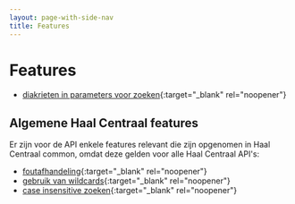 ```yaml
---
layout: page-with-side-nav
title: Features
---
```

# Features

- [diakrieten in parameters voor zoeken](https://github.com/VNG-Realisatie/Haal-Centraal-BRP-tabellen-bevragen/blob/master/features/diakrieten_in_parameter.feature){:target="_blank" rel="noopener"}

## Algemene Haal Centraal features
Er zijn voor de API enkele features relevant die zijn opgenomen in Haal Centraal common, omdat deze gelden voor alle Haal Centraal API's:
- [foutafhandeling](https://github.com/VNG-Realisatie/Haal-Centraal-common/blob/master/features/foutafhandeling.feature){:target="_blank" rel="noopener"}
- [gebruik van wildcards](https://github.com/VNG-Realisatie/Haal-Centraal-common/blob/master/features/wildcard.feature){:target="_blank" rel="noopener"}
- [case insensitive zoeken](https://github.com/VNG-Realisatie/Bevragingen-ingeschreven-personen/blob/master/features/case_insensitive.feature){:target="_blank" rel="noopener"}
